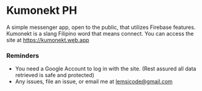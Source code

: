 # Kumonekt PH
A simple messenger app, open to the public, that utilizes Firebase features. Kumonekt is a slang Filipino word that means connect.
You can access the site at https://kumonekt.web.app

### Reminders
* You need a Google Account to log in with the site. (Rest assured all data retrieved is safe and protected)
* Any issues, file an issue, or email me at lemsicode@gmail.com
